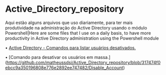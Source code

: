 # Active_Directory_repository
Aqui estão alguns arquivos que uso diariamente, para ter mais produtividade na administração do Active Directory usando o módulo Powershell|Here are some files that I use on a daily basis, to have more productivity in Active Directory administration using the Powershell module 



•	[Active Directory - Comandos para listar usuários desativados.](https://github.com/matheussdsi/Active_Directory_repository/blob/c2b9421b34dc49799df9638069aa8a98af4063d1/Contas_desativas.ps1)

• [Comando para desativar os usuários em massa.]
(https://github.com/matheussdsi/Active_Directory_repository/blob/317474f0ebcc9a350196808e776e2892ee747482/Disable_Account)
